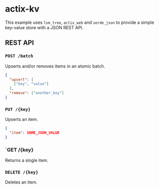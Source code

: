 # actix-kv

This example uses `lsm_tree`, `actix_web` and `serde_json` to provide a simple key-value store with a JSON REST API.

## REST API

### `POST /batch`

Upserts and/or removes items in an atomic batch.

```json
{
  "upsert": [
    ["key", "value"]
  ],
  "remove": ["another_key"]
}
```

### `PUT /{key}`

Upserts an item.

```json
{
  "item": SOME_JSON_VALUE
}
```

### `GET /{key}

Returns a single item.

### `DELETE /{key}`

Deletes an item.
